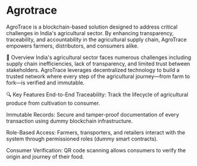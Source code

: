 # Agrotrace

AgroTrace is a blockchain-based solution designed to address critical challenges in India's agricultural sector. By enhancing transparency, traceability, and accountability in the agricultural supply chain, AgroTrace empowers farmers, distributors, and consumers alike.

🌾 Overview
India's agricultural sector faces numerous challenges including supply chain inefficiencies, lack of transparency, and limited trust between stakeholders. AgroTrace leverages decentralized technology to build a trusted network where every step of the agricultural journey—from farm to fork—is verified and immutable.

🔍 Key Features
End-to-End Traceability: Track the lifecycle of agricultural produce from cultivation to consumer.

Immutable Records: Secure and tamper-proof documentation of every transaction using dummy blockchain infrastructure.

Role-Based Access: Farmers, transporters, and retailers interact with the system through permissioned roles (dummy smart contracts).

Consumer Verification: QR code scanning allows consumers to verify the origin and journey of their food.
